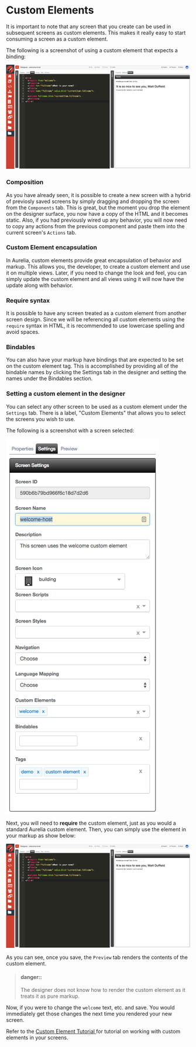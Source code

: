 # Custom Elements

It is important to note that any screen that you create can be used in subsequent screens as custom elements. This makes it really easy to start consuming a screen as a custom element.

The following is a screenshot of using a custom element that expects a binding:

![Custom Element](../../assets/images/custom-element-markup.png)

### Composition

As you have already seen, it is possible to create a new screen with a hybrid of previosly saved screens by simply dragging and dropping the screen from the `Components` tab. This is great, but the moment you drop the element on the designer surface, you now have a copy of the HTML and it becomes static. Also, if you had previously wired up any behavior, you will now need to copy any actions from the previous component and paste them into the current screen's `Actions` tab.

### Custom Element encapsulation

In Aurelia, custom elements provide great encapsulation of behavior and markup. This allows you, the developer, to create a custom element and use it on multiple views. Later, if you need to change the look and feel, you can simply update the custom element and all views using it will now have the update along with behavior. 

### Require syntax

It is possible to have any screen treated as a custom element from another screen design. Since we will be referencing all custom elements using the `require` syntax in HTML, it is recommended to use lowercase spelling and avoid spaces. 

### Bindables

You can also have your markup have bindings that are expected to be set on the custom element tag. This is accomplished by providing all of the bindable names by clicking the Settings tab in the designer and setting the names under the Bindables section.

### Setting a custom element in the designer

You can select any other screen to be used as a custom element under the `Settings` tab. There is a label, "Custom Elements" that allows you to select the screens you wish to use.

The following is a screenshot with a screen selected:

![Custom Element](../../assets/images/custom-element-settings.png)

Next, you will need to **require** the custom element, just as you would a standard Aurelia custom element. Then, you can simply use the element in your markup as show below:

![Custom Element](../../assets/images/custom-element-markup.png)

As you can see, once you save, the `Preview` tab renders the contents of the custom element. 

> #### danger::
> The designer does not know how to render the custom element as it treats it as pure markup. 

Now, if you were to change the `welcome` text, etc. and save. You would immediately get those changes the next time you rendered your new screen.

Refer to the [ Custom Element Tutorial ](../../tutorials/custom-element.md) for tutorial on working with custom elements in your screens.

